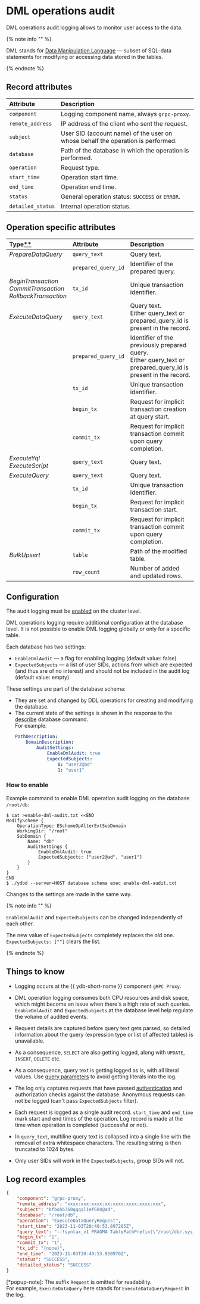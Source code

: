 # DML operations audit

DML operations audit logging allows to monitor user access to the data.

{% note info "" %}

DML stands for [Data Manipulation Language](https://en.wikipedia.org/wiki/Data_manipulation_language) &mdash; subset of SQL-data statements for modifying or accessing data stored in the tables.

{% endnote %}

## Record attributes

| __Attribute__ | __Description__ |
|:----|:----|
| `component` | Logging component name, always `grpc-proxy`.
| `remote_address` | IP address of the client who sent the request.
| `subject` | User SID (account name) of the user on whose behalf the operation is performed.
| `database` | Path of the database in which the operation is performed.
| `operation` | Request type.
| `start_time` | Operation start time.
| `end_time` | Operation end time.
| `status` | General operation status: `SUCCESS` or `ERROR`.
| `detailed_status` | Internal operation status.

## Operation specific attributes

|  __Type__[**](*popup-note) | __Attribute__ | __Description__ |
|:----|:----|:----|
| _PrepareDataQuery_ | `query_text` | Query text.
|| `prepared_query_id` | Identifier of the prepared query.
| _BeginTransaction<br>CommitTransaction<br>RollbackTransaction_ | `tx_id` | Unique transaction identifier.
| _ExecuteDataQuery_ | `query_text` | Query text.<br>Either query_text or prepared_query_id is present in the record.
|| `prepared_query_id` | Identifier of the previously prepared query.<br>Either query_text or prepared_query_id is present in the record.
|| `tx_id` | Unique transaction identifier.
|| `begin_tx` | Request for implicit transaction creation at query start.
|| `commit_tx` | Request for implicit transaction commit upon query completion.
| _ExecuteYql<br>ExecuteScript_ | `query_text` | Query text.
| _ExecuteQuery_ | `query_text` | Query text.
|| `tx_id` | Unique transaction identifier.
|| `begin_tx` | Request for implicit transaction start.
|| `commit_tx` | Request for implicit transaction commit upon query completion.
| _BulkUpsert_ | `table` | Path of the modified table.
|| `row_count` | Number of added and updated rows.

## Configuration

The audit logging must be [enabled](audit-log.md#enabling-audit-log) on the cluster level.

DML operations logging require additional configuration at the database level. It is not possible to enable DML logging globally or only for a specific table.

Each database has two settings:
- `EnableDmlAudit` &mdash; a flag for enabling logging (default value: false)
- `ExpectedSubjects` &mdash; a list of user SIDs, actions from which are expected (and thus are of no interest) and should not be included in the audit log (default value: empty)

These settings are part of the database schema:
- They are set and changed by DDL operations for creating and modifying the database.
- The current state of the settings is shown in the response to the [describe](../reference/ydb-cli/commands/scheme-describe.md) database command.
    <br>For example:
    ```yaml
    PathDescription:
        DomainDescription:
            AuditSettings:
                EnableDmlAudit: true
                ExpectedSubjects:
                    0: "user2@ad"
                    1: "user1"
    ```

### How to enable

Example command to enable DML operation audit logging on the database `/root/db`:

```shell
$ cat >enable-dml-audit.txt <<END
ModifyScheme {
    OperationType: ESchemeOpAlterExtSubDomain
    WorkingDir: "/root"
    SubDomain {
        Name: "db"
        AuditSettings {
            EnableDmlAudit: true
            ExpectedSubjects: ["user2@ad", "user1"]
        }
    }
}
END
$ ./ydbd --server=HOST database schema exec enable-dml-audit.txt
```

Changes to the settings are made in the same way.

{% note info "" %}

`EnableDmlAudit` and `ExpectedSubjects` can be changed independently of each other.

The new value of `ExpectedSubjects` completely replaces the old one.
`ExpectedSubjects: [""]` clears the list.

{% endnote %}

## Things to know

- Logging occurs at the {{ ydb-short-name }} component `gRPC Proxy`.

- DML operation logging consumes both CPU resources and disk space, which might become an issue when there's a high rate of such queries. `EnableDmlAudit` and `ExpectedSubjects` at the database level help regulate the volume of audited events.

- Request details are captured before query text gets parsed, so detailed information about the query (expression type or list of affected tables) is unavailable.

- As a consequence, `SELECT` are also getting logged, along with `UPDATE`, `INSERT`, `DELETE` etc.

- As a consequence, query text is getting logged as is, with all literal values. Use [query parameters](../reference/ydb-sdk/parameterized_queries.md) to avoid getting literals into the log.

- The log only captures requests that have passed [authentication](../deploy/configuration/config#auth) and authorization checks against the database. Anonymous requests can not be logged (can't pass `ExpectedSubjects` filter).

- Each request is logged as a single audit record. `start_time` and `end_time` mark start and end times of the operation. Log record is made at the time when operation is completed (successful or not).

- In `query_text`, multiline query text is collapsed into a single line with the removal of extra whitespace characters. The resulting string is then truncated to 1024 bytes.

- Only user SIDs will work in the `ExpectedSubjects`, group SIDs will not.

## Log record examples

```json
{
    "component": "grpc-proxy",
    "remote_address": "xxxx:xxx:xxxx:xx:xxxx:xxxx:xxxx:xxx",
    "subject": "bfbohb360qqqql1ef604@ad",
    "database": "/root/db",
    "operation": "ExecuteDataQueryRequest",
    "start_time": "2023-11-03T20:40:53.897285Z",
    "query_text": "--!syntax_v1 PRAGMA TablePathPrefix(\"/root/db/.sys_health\"); $values = ( SELECT t1.id AS id, t1.value AS t1_value, t2.value AS t2_value FROM table1 AS t1 INNER JOIN table2 AS t2 ON t1.id == t2.id ); UPSERT INTO table1 SELECT id, t1_value + 1 as value FROM $values; UPSERT INTO table2 SELECT id, t2_value + 1 as value FROM $values; SELECT COUNT(*) FROM $values;",
    "begin_tx": "1",
    "commit_tx": "1",
    "tx_id": "{none}",
    "end_time": "2023-11-03T20:40:53.950970Z",
    "status": "SUCCESS",
    "detailed_status": "SUCCESS"
}
```

[*popup-note]: The suffix `Request` is omitted for readability.<br>For example, `ExecuteDataQuery` here stands for `ExecuteDataQueryRequest` in the log.
